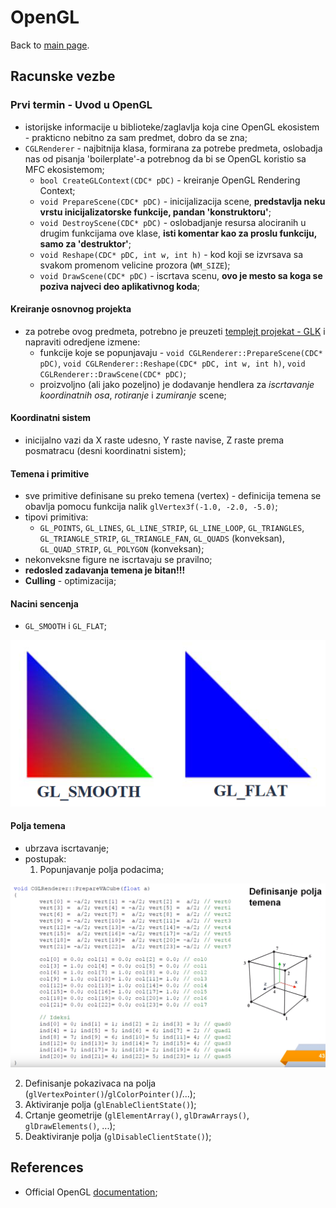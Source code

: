 # OpenGL

Back to [main page](../).

## Racunske vezbe

### Prvi termin - Uvod u OpenGL

- istorijske informacije u  biblioteke/zaglavlja koja cine OpenGL ekosistem - prakticno nebitno za sam predmet, dobro da se zna;
- `CGLRenderer` - najbitnija klasa, formirana za potrebe predmeta, oslobadja nas od pisanja 'boilerplate'-a potrebnog da bi se OpenGL koristio sa MFC ekosistemom;
  - `bool CreateGLContext(CDC* pDC)` - kreiranje OpenGL Rendering Context;
  - `void PrepareScene(CDC* pDC)` - inicijalizacija scene, **predstavlja neku vrstu inicijalizatorske funkcije, pandan 'konstruktoru'**;
  - `void DestroyScene(CDC* pDC)` - oslobadjanje resursa alociranih u drugim funkcijama ove klase, **isti komentar kao za proslu funkciju, samo za 'destruktor'**;
  - `void Reshape(CDC* pDC, int w, int h)` - kod koji se izvrsava sa svakom promenom velicine prozora (`WM_SIZE`);
  - `void DrawScene(CDC* pDC)` - iscrtava scenu, **ovo je mesto sa koga se poziva najveci deo aplikativnog koda**;

#### Kreiranje osnovnog projekta

- za potrebe ovog predmeta, potrebno je preuzeti [templejt projekat - GLK](https://cs.elfak.ni.ac.rs/nastava/mod/resource/view.php?id=5198) i napraviti odredjene izmene:
  - funkcije koje se popunjavaju - `void CGLRenderer::PrepareScene(CDC* pDC)`, `void CGLRenderer::Reshape(CDC* pDC, int w, int h)`, `void CGLRenderer::DrawScene(CDC* pDC)`;
  - proizvoljno (ali jako pozeljno) je dodavanje hendlera za *iscrtavanje koordinatnih osa*, *rotiranje* i *zumiranje* scene;

#### Koordinatni sistem

- inicijalno vazi da X raste udesno, Y raste navise, Z raste prema posmatracu (desni koordinatni sistem);

#### Temena i primitive

- sve primitive definisane su preko temena (vertex) - definicija temena se obavlja pomocu funkcija nalik `glVertex3f(-1.0, -2.0, -5.0)`;
- tipovi primitiva:
  - `GL_POINTS`, `GL_LINES`, `GL_LINE_STRIP`, `GL_LINE_LOOP`, `GL_TRIANGLES`, `GL_TRIANGLE_STRIP`, `GL_TRIANGLE_FAN`, `GL_QUADS` (konveksan), `GL_QUAD_STRIP`, `GL_POLYGON` (konveksan);
- nekonveksne figure ne iscrtavaju se pravilno;
- **redosled zadavanja temena je bitan!!!**
- **Culling** - optimizacija;

#### Nacini sencenja

- `GL_SMOOTH` i `GL_FLAT`;

![gl_shade_model](./.assets/gl_shade_model.png)

#### Polja temena

- ubrzava iscrtavanje;
- postupak:
  1. Popunjavanje polja podacima;

![prepare_va_cube](./.assets/prepare_va_cube.png)

  2. Definisanje pokazivaca na polja (`glVertexPointer()`/`glColorPointer()`/...);
  3. Aktiviranje polja (`glEnableClientState()`);
  4. Crtanje geometrije (`glElementArray()`, `glDrawArrays()`, `glDrawElements()`, ...);
  5. Deaktiviranje polja (`glDisableClientState()`);

## References

- Official OpenGL [documentation](https://registry.khronos.org/OpenGL/index_gl.php);